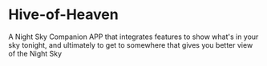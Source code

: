 # Hive-of-Heaven
A Night Sky Companion APP that integrates features to show what's in your sky tonight, and ultimately to get to somewhere that gives you better view of the Night Sky
